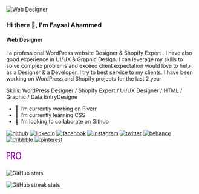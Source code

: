 ![Web Designer](https://media.licdn.com/dms/image/D5616AQGXDkcpXOsedw/profile-displaybackgroundimage-shrink_350_1400/0/1715544480421?e=1721865600&v=beta&t=NOiARXem-4uCN2APft8HS-JkxAGLxFnDx5WrfCWt5Bs)
### Hi there 👋, I'm Faysal Ahammed
#### Web Designer


l a professional WordPress website Designer & Shopify Expert . I have also good experience in UI/UX & Graphic Design. I can leverage my skills to solve complex problems and exceed client expectation would love to help as a Designer & a Developer. I try to best service to my clients. I have been working on WordPress and Shopify projects for the  last 2 year

Skills: WordPress Designer / Shopify Expert / UI/UX Designer / HTML / Graphic / Data EntryDesigne 

- 🔭 I’m currently working on Fiverr 
- 🌱 I’m currently learning CSS 
- 👯 I’m looking to collaborate on Github 


[<img src='https://cdn.jsdelivr.net/npm/simple-icons@3.0.1/icons/github.svg' alt='github' height='40'>](https://github.com/faysal0008)  [<img src='https://cdn.jsdelivr.net/npm/simple-icons@3.0.1/icons/linkedin.svg' alt='linkedin' height='40'>](https://www.linkedin.com/in/faysal-ahammed0008/)  [<img src='https://cdn.jsdelivr.net/npm/simple-icons@3.0.1/icons/facebook.svg' alt='facebook' height='40'>](https://www.facebook.com/profile.php?id=61554719922998)  [<img src='https://cdn.jsdelivr.net/npm/simple-icons@3.0.1/icons/instagram.svg' alt='instagram' height='40'>](https://www.instagram.com/faysal0008_/)  [<img src='https://cdn.jsdelivr.net/npm/simple-icons@3.0.1/icons/twitter.svg' alt='twitter' height='40'>](https://twitter.com/faysal0008_)  [<img src='https://cdn.jsdelivr.net/npm/simple-icons@3.0.1/icons/behance.svg' alt='behance' height='40'>](faysal0008)  [<img src='https://cdn.jsdelivr.net/npm/simple-icons@3.0.1/icons/dribbble.svg' alt='dribbble' height='40'>](faysal0085)  [<img src='https://cdn.jsdelivr.net/npm/simple-icons@3.0.1/icons/pinterest.svg' alt='pinterest' height='40'>](faysal0008_)  

<a href='https://github.com/pricing'><img src='https://raw.githubusercontent.com/acervenky/animated-github-badges/master/assets/pro.gif' width='40' height='40'></a> 

![GitHub stats](https://github-readme-stats.vercel.app/api?username=faysal0008&show_icons=true)  

 

![GitHub streak stats](https://streak-stats.demolab.com/?user=faysal0008)  

